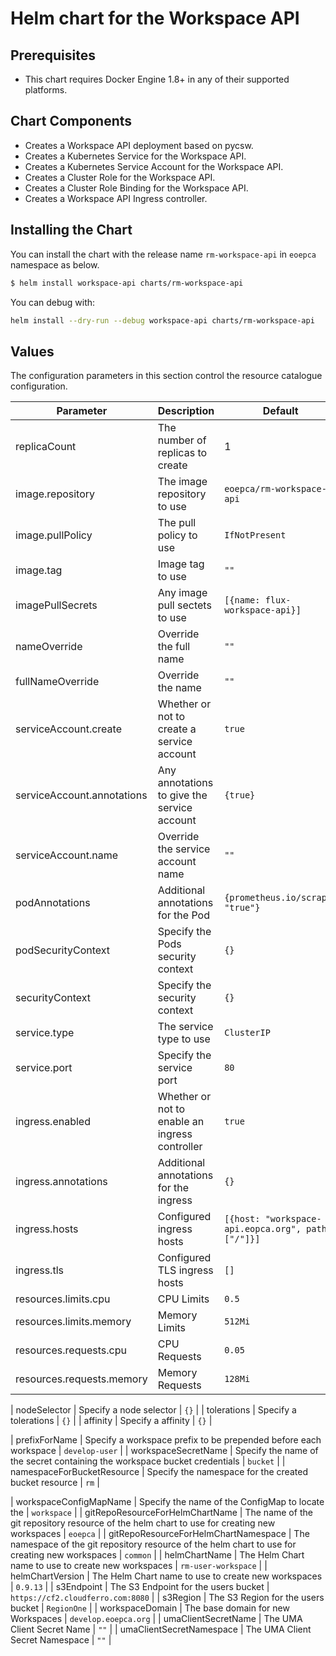 # Helm chart for the Workspace API

## Prerequisites

* This chart requires Docker Engine 1.8+ in any of their supported platforms.

## Chart Components

* Creates a Workspace API deployment based on pycsw.
* Creates a Kubernetes Service for the Workspace API.
* Creates a Kubernetes Service Account for the Workspace API.
* Creates a Cluster Role for the Workspace API.
* Creates a Cluster Role Binding for the Workspace API.
* Creates a Workspace API Ingress controller.

## Installing the Chart

You can install the chart with the release name `rm-workspace-api` in `eoepca` namespace as below.

```bash
$ helm install workspace-api charts/rm-workspace-api
```

You can debug with:

```bash
helm install --dry-run --debug workspace-api charts/rm-workspace-api
```

## Values

The configuration parameters in this section control the resource catalogue configuration.

| Parameter                               | Description                                                                                    | Default                          |
| --------------------------------------- | ---------------------------------------------------------------------------------------------- | -------------------------------- |
| replicaCount                        | The number of replicas to create  | 1                              |
| image.repository                                 | The image repository to use  | `eoepca/rm-workspace-api`                              |
| image.pullPolicy                       | The pull policy to use  | `IfNotPresent`                              |
| image.tag                        | Image tag to use  | `""`                              |
| imagePullSecrets                        | Any image pull sectets to use  | `[{name: flux-workspace-api}]`                              |
| nameOverride                        | Override the full name  | `""`                              |
| fullNameOverride                        | Override the name  | `""`                              |
| serviceAccount.create                        | Whether or not to create a service account  | `true`                              |
| serviceAccount.annotations                        | Any annotations to give the service account  | `{true}`                              |
| serviceAccount.name                        | Override the service account name  | `""`                              |
| podAnnotations                        | Additional annotations for the Pod  | `{prometheus.io/scrape: "true"}`                              |
| podSecurityContext                        | Specify the Pods security context  | `{}`                              |
| securityContext                        | Specify the security context  | `{}`                              |
| service.type                        | The service type to use  | `ClusterIP`                              |
| service.port                        | Specify the service port  | `80`                              |
| ingress.enabled                        | Whether or not to enable an ingress controller  | `true`                              |
| ingress.annotations                        | Additional annotations for the ingress  | `{}`                              |
| ingress.hosts                        | Configured ingress hosts  | `[{host: "workspace-api.eopca.org", paths: ["/"]}]`                              |
| ingress.tls                        | Configured TLS ingress hosts  | `[]`                              |
| resources.limits.cpu              | CPU Limits  | `0.5`                              |
| resources.limits.memory              | Memory Limits  | `512Mi`                              |
| resources.requests.cpu              | CPU Requests  | `0.05`                              |
| resources.requests.memory              | Memory Requests  | `128Mi`                              |

| nodeSelector                        | Specify a node selector  | `{}`                              |
| tolerations                        | Specify a tolerations  | `{}`                              |
| affinity                        | Specify a affinity  | `{}`                              |

| prefixForName                        | Specify a workspace prefix to be prepended before each workspace  | `develop-user`                              |
| workspaceSecretName                        | Specify the name of the secret containing the workspace bucket credentials  | `bucket`                              |
| namespaceForBucketResource                        | Specify the namespace for the created bucket resource  | `rm`                              |

| workspaceConfigMapName                        | Specify the name of the ConfigMap to locate the | `workspace`                              |
| gitRepoResourceForHelmChartName                        | The name of the git repository resource of the helm chart to use for creating new workspaces | `eoepca`                              |
| gitRepoResourceForHelmChartNamespace                        | The namespace of the git repository resource of the helm chart to use for creating new workspaces | `common`                              |
| helmChartName                        | The Helm Chart name to use to create new workspaces | `rm-user-workspace`                              |
| helmChartVersion                        | The Helm Chart name to use to create new workspaces | `0.9.13`                              |
| s3Endpoint                        | The S3 Endpoint for the users bucket | `https://cf2.cloudferro.com:8080`                              |
| s3Region                        | The S3 Region for the users bucket | `RegionOne`                              |
| workspaceDomain                        | The base domain for new Workspaces | `develop.eoepca.org`                              |
| umaClientSecretName                        | The UMA Client Secret Name | `""`                             |
| umaClientSecretNamespace                        | The UMA Client Secret Namespace | `""`                             |
